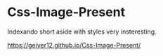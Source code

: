 # Css-Image-Present
 Indexando short aside with styles very insteresting.

https://geiver12.github.io/Css-Image-Present/
